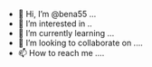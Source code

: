 - 👋 Hi, I’m @bena55 ...
- 👀 I’m interested in ..
- 🌱 I’m currently learning ...
- 💞️ I’m looking to collaborate on ....
- 📫 How to reach me ....

<!---
bena55/bena55 is a ✨ special ✨ repository because its `README.md` (this file) appears on your GitHub profile.
You can click the Preview link to take a look at your changes.
--->
